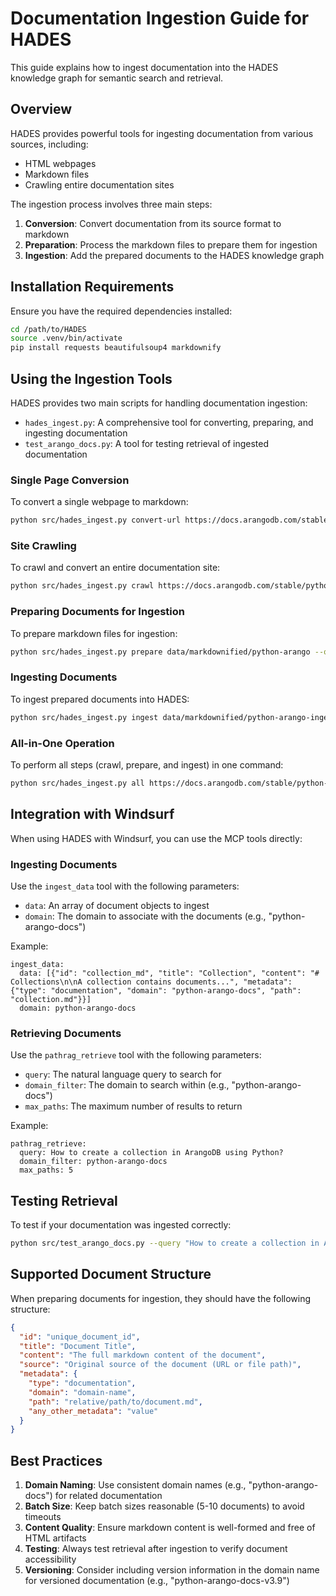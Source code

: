 # Documentation Ingestion Guide for HADES

This guide explains how to ingest documentation into the HADES knowledge graph for semantic search and retrieval.

## Overview

HADES provides powerful tools for ingesting documentation from various sources, including:

- HTML webpages
- Markdown files
- Crawling entire documentation sites

The ingestion process involves three main steps:

1. **Conversion**: Convert documentation from its source format to markdown
2. **Preparation**: Process the markdown files to prepare them for ingestion
3. **Ingestion**: Add the prepared documents to the HADES knowledge graph

## Installation Requirements

Ensure you have the required dependencies installed:

```bash
cd /path/to/HADES
source .venv/bin/activate
pip install requests beautifulsoup4 markdownify
```

## Using the Ingestion Tools

HADES provides two main scripts for handling documentation ingestion:

- `hades_ingest.py`: A comprehensive tool for converting, preparing, and ingesting documentation
- `test_arango_docs.py`: A tool for testing retrieval of ingested documentation

### Single Page Conversion

To convert a single webpage to markdown:

```bash
python src/hades_ingest.py convert-url https://docs.arangodb.com/stable/python-client/ --output docs/arango-python.md
```

### Site Crawling

To crawl and convert an entire documentation site:

```bash
python src/hades_ingest.py crawl https://docs.arangodb.com/stable/python-client/ --output-dir data/markdownified/python-arango --max-pages 50 --domain python-arango-docs
```

### Preparing Documents for Ingestion

To prepare markdown files for ingestion:

```bash
python src/hades_ingest.py prepare data/markdownified/python-arango --output data/markdownified/python-arango-ingest.json --domain python-arango-docs
```

### Ingesting Documents

To ingest prepared documents into HADES:

```bash
python src/hades_ingest.py ingest data/markdownified/python-arango-ingest.json --domain python-arango-docs --batch-size 5
```

### All-in-One Operation

To perform all steps (crawl, prepare, and ingest) in one command:

```bash
python src/hades_ingest.py all https://docs.arangodb.com/stable/python-client/ --output-dir data/markdownified/python-arango --max-pages 50 --domain python-arango-docs --batch-size 5
```

## Integration with Windsurf

When using HADES with Windsurf, you can use the MCP tools directly:

### Ingesting Documents

Use the `ingest_data` tool with the following parameters:
- `data`: An array of document objects to ingest
- `domain`: The domain to associate with the documents (e.g., "python-arango-docs")

Example:
```
ingest_data:
  data: [{"id": "collection_md", "title": "Collection", "content": "# Collections\n\nA collection contains documents...", "metadata": {"type": "documentation", "domain": "python-arango-docs", "path": "collection.md"}}]
  domain: python-arango-docs
```

### Retrieving Documents

Use the `pathrag_retrieve` tool with the following parameters:
- `query`: The natural language query to search for
- `domain_filter`: The domain to search within (e.g., "python-arango-docs")
- `max_paths`: The maximum number of results to return

Example:
```
pathrag_retrieve:
  query: How to create a collection in ArangoDB using Python?
  domain_filter: python-arango-docs
  max_paths: 5
```

## Testing Retrieval

To test if your documentation was ingested correctly:

```bash
python src/test_arango_docs.py --query "How to create a collection in ArangoDB?" --domain python-arango-docs
```

## Supported Document Structure

When preparing documents for ingestion, they should have the following structure:

```json
{
  "id": "unique_document_id",
  "title": "Document Title",
  "content": "The full markdown content of the document",
  "source": "Original source of the document (URL or file path)",
  "metadata": {
    "type": "documentation",
    "domain": "domain-name",
    "path": "relative/path/to/document.md",
    "any_other_metadata": "value"
  }
}
```

## Best Practices

1. **Domain Naming**: Use consistent domain names (e.g., "python-arango-docs") for related documentation
2. **Batch Size**: Keep batch sizes reasonable (5-10 documents) to avoid timeouts
3. **Content Quality**: Ensure markdown content is well-formed and free of HTML artifacts
4. **Testing**: Always test retrieval after ingestion to verify document accessibility
5. **Versioning**: Consider including version information in the domain name for versioned documentation (e.g., "python-arango-docs-v3.9")
